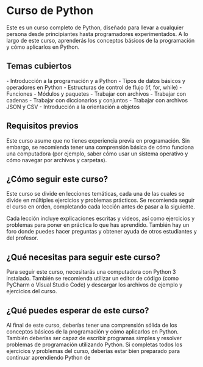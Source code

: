 <h1> Curso de Python </h1>
Este es un curso completo de Python, diseñado para llevar a cualquier persona desde principiantes hasta programadores experimentados. A lo largo de este curso, aprenderás los conceptos básicos de la programación y cómo aplicarlos en Python.

<h2> Temas cubiertos </h2>
- Introducción a la programación y a Python
- Tipos de datos básicos y operadores en Python
- Estructuras de control de flujo (if, for, while)
- Funciones
- Módulos y paquetes
- Trabajar con archivos
- Trabajar con cadenas
- Trabajar con diccionarios y conjuntos
- Trabajar con archivos JSON y CSV
- Introducción a la orientación a objetos

<h2>Requisitos previos</h2>
Este curso asume que no tienes experiencia previa en programación. Sin embargo, se recomienda tener una comprensión básica de cómo funciona una computadora (por ejemplo, saber cómo usar un sistema operativo y cómo navegar por archivos y carpetas).

<h2>¿Cómo seguir este curso?</h2>
Este curso se divide en lecciones temáticas, cada una de las cuales se divide en múltiples ejercicios y problemas prácticos. Se recomienda seguir el curso en orden, completando cada lección antes de pasar a la siguiente.

Cada lección incluye explicaciones escritas y videos, así como ejercicios y problemas para poner en práctica lo que has aprendido. También hay un foro donde puedes hacer preguntas y obtener ayuda de otros estudiantes y del profesor.

<h2>¿Qué necesitas para seguir este curso?</h2>
Para seguir este curso, necesitarás una computadora con Python 3 instalado. También se recomienda utilizar un editor de código (como PyCharm o Visual Studio Code) y descargar los archivos de ejemplo y ejercicios del curso.

<h2>¿Qué puedes esperar de este curso?</h2>
Al final de este curso, deberías tener una comprensión sólida de los conceptos básicos de la programación y cómo aplicarlos en Python. También deberías ser capaz de escribir programas simples y resolver problemas de programación utilizando Python. Si completas todos los ejercicios y problemas del curso, deberías estar bien preparado para continuar aprendiendo Python de